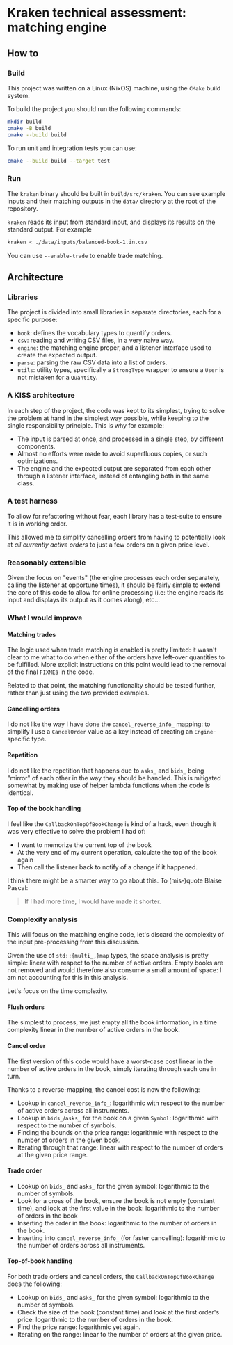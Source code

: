 # Kraken technical assessment: matching engine

## How to

### Build

This project was written on a Linux (NixOS) machine, using the `CMake` build
system.

To build the project you should run the following commands:

```sh
mkdir build
cmake -B build
cmake --build build
```

To run unit and integration tests you can use:

```sh
cmake --build build --target test
```

### Run

The `kraken` binary should be built in `build/src/kraken`. You can see example
inputs and their matching outputs in the `data/` directory at the root of the
repository.

`kraken` reads its input from standard input, and displays its results on
the standard output. For example

```sh
kraken < ./data/inputs/balanced-book-1.in.csv
```

You can use `--enable-trade` to enable trade matching.

## Architecture

### Libraries

The project is divided into small libraries in separate directories, each for
a specific purpose:

* `book`: defines the vocabulary types to quantify orders.
* `csv`: reading and writing CSV files, in a very naive way.
* `engine`: the matching engine proper, and a listener interface used to create
  the expected output.
* `parse`: parsing the raw CSV data into a list of orders.
* `utils`: utility types, specifically a `StrongType` wrapper to ensure a `User`
  is not mistaken for a `Quantity`.

### A KISS architecture

In each step of the project, the code was kept to its simplest, trying to solve
the problem at hand in the simplest way possible, while keeping to the single
responsibility principle. This is why for example:

* The input is parsed at once, and processed in a single step, by different
  components.
* Almost no efforts were made to avoid superfluous copies, or such
  optimizations.
* The engine and the expected output are separated from each other through a
  listener interface, instead of entangling both in the same class.

### A test harness

To allow for refactoring without fear, each library has a test-suite to ensure
it is in working order.

This allowed me to simplify cancelling orders from having to potentially look
at *all currently active orders* to just a few orders on a given price level.

### Reasonably extensible

Given the focus on "events" (the engine processes each order separately, calling
the listener at opportune times), it should be fairly simple to extend the core
of this code to allow for online processing (i.e: the engine reads its input and
displays its output as it comes along), etc...

### What I would improve

#### Matching trades

The logic used when trade matching is enabled is pretty limited: it wasn't clear
to me what to do when either of the orders have left-over quantities to be
fulfilled. More explicit instructions on this point would lead to the removal of
the final `FIXME`s in the code.

Related to that point, the matching functionality should be tested further,
rather than just using the two provided examples.

#### Cancelling orders

I do not like the way I have done the `cancel_reverse_info_` mapping: to
simplify I use a `CancelOrder` value as a key instead of creating an
`Engine`-specific type.

#### Repetition

I do not like the repetition that happens due to `asks_` and `bids_` being
"mirror" of each other in the way they should be handled. This is mitigated
somewhat by making use of helper lambda functions when the code is identical.

#### Top of the book handling

I feel like the `CallbackOnTopOfBookChange` is kind of a hack, even though it
was very effective to solve the problem I had of:

* I want to memorize the current top of the book
* At the very end of my current operation, calculate the top of the book again
* Then call the listener back to notify of a change if it happened.

I think there might be a smarter way to go about this. To (mis-)quote Blaise
Pascal:

> If I had more time, I would have made it shorter.

### Complexity analysis

This will focus on the matching engine code, let's discard the complexity of
the input pre-processing from this discussion.

Given the use of `std::{multi_,}map` types, the space analysis is pretty simple:
linear with respect to the number of active orders. Empty books are not removed
and would therefore also consume a small amount of space: I am not accounting
for this in this analysis.

Let's focus on the time complexity.

#### Flush orders

The simplest to process, we just empty all the book information, in a time
complexity linear in the number of active orders in the book.

#### Cancel order

The first version of this code would have a worst-case cost linear in the
number of active orders in the book, simply iterating through each one in turn.

Thanks to a reverse-mapping, the cancel cost is now the following:

* Lookup in `cancel_reverse_info_`: logarithmic with respect to the number of
  active orders across all instruments.
* Lookup in `bids_`/`asks_` for the book on a given `Symbol`: logarithmic with
  respect to the number of symbols.
* Finding the bounds on the price range: logarithmic with respect to the number
  of orders in the given book.
* Iterating through that range: linear with respect to the number of orders
  at the given price range.

#### Trade order

* Lookup on `bids_` and `asks_` for the given symbol: logarithmic to the number
  of symbols.
* Look for a cross of the book, ensure the book is not empty (constant time),
  and look at the first value in the book: logarithmic to the number of orders
  in the book
* Inserting the order in the book: logarithmic to the number of orders in the
  book.
* Inserting into `cancel_reverse_info_` (for faster cancelling): logarithmic
  to the number of orders across all instruments.

#### Top-of-book handling

For both trade orders and cancel orders, the `CallbackOnTopOfBookChange` does
the following:

* Lookup on `bids_` and `asks_` for the given symbol: logarithmic to the number
  of symbols.
* Check the size of the book (constant time) and look at the first order's
  price: logarithmic to the number of orders in the book.
* Find the price range: logarithmic yet again.
* Iterating on the range: linear to the number of orders at the given price.
